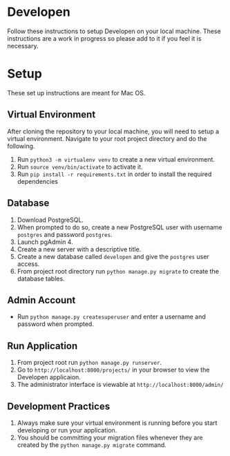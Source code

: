 # Developen

Follow these instructions to setup Developen on your local machine. These instructions are a work in progress so please add to it if you feel it is necessary.

# Setup
These set up instructions are meant for Mac OS.

## Virtual Environment

After cloning the repository to your local machine, you will need to setup a virtual environment. Navigate to your root project directory and do the following.

1. Run `python3 -m virtualenv venv` to create a new virtual environment.
2. Run `source venv/bin/activate` to activate it.
3. Run `pip install -r requirements.txt` in order to install the required dependencies

## Database 

1. Download PostgreSQL.
2. When prompted to do so, create a new PostgreSQL user with username `postgres` and password `postgres`.
3. Launch pgAdmin 4.
4. Create a new server with a descriptive title.
5. Create a new database called `developen` and give the `postgres` user access.
6. From project root directory run `python manage.py migrate` to create the database tables.

## Admin Account

* Run `python manage.py createsuperuser` and enter a username and password when prompted.

## Run Application

1. From project root run `python manage.py runserver`.
2. Go to `http://localhost:8000/projects/` in your browser to view the Developen applicaion.
3. The administrator interface is viewable at `http://localhost:8000/admin/`

## Development Practices

1. Always make sure your virtual environment is running before you start developing or run your application.
2. You should be committing your migration files whenever they are created by the `python manage.py migrate` command.
